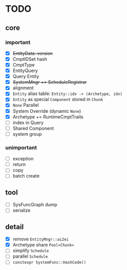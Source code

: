 # TODO

## core

### important

- [x] ~~EntityData: version~~
- [x] CmptIDSet hash
- [x] CmptType
- [x] EntityQuery
- [x] Query Entity
- [x] ~~SystemMngr += ScheduleRegistrar~~
- [x] alignment
- [x] `Entity` alias table: `Entity::idx -> (Archetype, idx)`
- [x] `Entity` as special `Component` stored in `Chunk`
- [x] `None` Parallel
- [x] System Override (dynamic `None`)
- [x] Archetype += RuntimeCmptTraits
- [ ] index in Query
- [ ] Shared Component
- [ ] system group

### unimportant

- [ ] exception
- [ ] return
- [ ] copy
- [ ] batch create

## tool

- [ ] SysFuncGraph dump
- [ ] serialize

## detail

- [x] remove `EntityMngr::ai2ei`
- [x] Archetype share `Pool<Chunk>`
- [ ] simplify `Schedule`
- [ ] parallel `Schedule`
- [ ] `constexpr SystemFunc::HashCode()` 